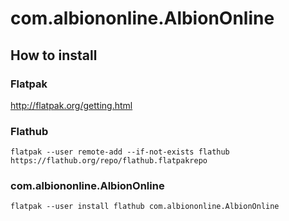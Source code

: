 # com.albiononline.AlbionOnline

## How to install

### Flatpak

http://flatpak.org/getting.html

### Flathub

```
flatpak --user remote-add --if-not-exists flathub https://flathub.org/repo/flathub.flatpakrepo
```

### com.albiononline.AlbionOnline

```
flatpak --user install flathub com.albiononline.AlbionOnline
```
